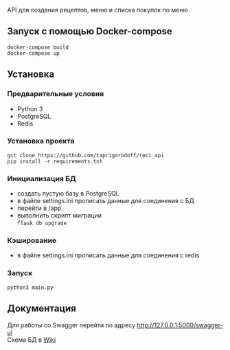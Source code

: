 API для создания рецептов, меню и списка покупок по меню
## Запуск с помощью Docker-compose
`docker-compose build` <br>
`docker-compose up`

## Установка 
### Предварительные условия
* Python 3
* PostgreSQL
* Redis

### Установка проекта
`git clone https://github.com/taprigorodoff/reci_api` <br>
`pip install -r requirements.txt` <br> 

### Инициализация БД
* создать пустую базу в PostgreSQL
* в файле settings.ini прописать данные для соединения с БД
* перейти в /app <br>
* выполнить скрипт миграции <br>`flask db upgrade` <br>

### Кэширование
* в файле settings.ini прописать данные для соединения с redis

### Запуск
`python3 main.py` <br>

## Документация
Для работы со Swagger перейти по адресу http://127.0.0.1:5000/swagger-ui <br>
Схема БД в [Wiki](https://github.com/taprigorodoff/reci_api/wiki)<br>
